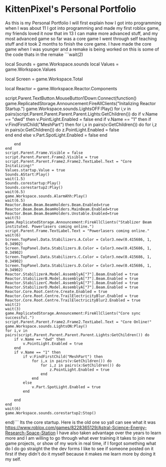 # KittenPixel's Personal Portfolio

As this is my Personal Portfolio I will first explain how I got into programming when I was about 11 I got into programming and made my first roblox game, my friends loved it now that im 13 I can make more advanced stuff, and my most advanced game so far was a core game I went through self teaching stuff and it took 2 months to finish the core game. I have made the core game when I was younger and a remake is being worked on this is some of the code thats in the remake ```wait(2)

local Sounds = game.Workspace.sounds
local Values = game.Workspace.Values

local Screen = game.Workspace.Total

local Reactor = game.Workspace.Reactor.Components

script.Parent.TextButton.MouseButton1Down:Connect(function()
	game.ReplicatedStorage.Announcement:FireAllClients("Initalizing Reactor Startup.")
	game.Workspace.sounds.LightsOFF:Play()
	for i,v in pairs(script.Parent.Parent.Parent.Parent.Lights:GetChildren()) do
		if v.Name == "dwd" then
			v.PointLight.Enabled = false
		end
		if v.Name == "1" then
			if v:FindFirstChild("MeshPart") then
				for i,x in pairs(v:GetChildren()) do
					for i,z in pairs(x:GetChildren()) do
						z.PointLight.Enabled = false	
					end
				end
			else
				v.Part.SpotLight.Enabled = false
			end
			
		end
	end
	script.Parent.Frame.Visible = false
	script.Parent.Parent.Frame2.Visible = true
	script.Parent.Parent.Frame2.Frame2.TextLabel.Text = "Core Initalizing!"
	Values.startup.Value = true
	Sounds.AStart:Play()
	wait(1.5)
	Sounds.corestartup:Play()
	Sounds.corestartup2:Play()
	wait(6.5)
	game.Workspace.sounds.AlarmAhh:Play()
	wait(6.5)
	Reactor.Beam.Beam.BeamHolders.Beam.Enabled=true
	Reactor.Beam.Beam.BeamHolders.MainBeam.Enabled=true
	Reactor.Beam.Beam.BeamHolders.Unstable.Enabled=true
	wait(5)
	game.ReplicatedStorage.Announcement:FireAllClients("Stablizer Beam instituted. Powerlasers coming online.")
	script.Parent.Frame.TextLabel.Text = "Powerlasers coming online."
	wait(6)
	Screen.TopPanel.Data.Stabilizers.A.Color = Color3.new(0.415686, 1, 0.34902)
	Screen.TopPanel.Data.Stabilizers.B.Color = Color3.new(0.415686, 1, 0.34902)
	Screen.TopPanel.Data.Stabilizers.C.Color = Color3.new(0.415686, 1, 0.34902)
	Screen.TopPanel.Data.Stabilizers.D.Color = Color3.new(0.415686, 1, 0.34902)
	Reactor.StabilizerA.Model.AssemblyA["7"].Beam.Enabled = true
	Reactor.StabilizerB.Model.AssemblyA["7"].Beam.Enabled = true
	Reactor.StabilizerC.Model.AssemblyA["7"].Beam.Enabled = true
	Reactor.StabilizerD.Model.AssemblyA["7"].Beam.Enabled = true
	Reactor.Core.Root.Centre.Create.Enabled = true
	Reactor.Core.Root.Centre.TrailElectricityBlur.Enabled = true
	Reactor.Core.Root.Centre.TrailElectricityBlur2.Enabled = true
	wait(2)
	wait(3)
	game.ReplicatedStorage.Announcement:FireAllClients("Core sync successful.")
	script.Parent.Parent.Frame2.Frame2.TextLabel.Text = "Core Online!"
	game.Workspace.sounds.LightsON:Play()
	for i,v in pairs(script.Parent.Parent.Parent.Parent.Lights:GetChildren()) do
		if v.Name == "dwd" then
			v.PointLight.Enabled = true
		end
		if v.Name == "1" then
			if v:FindFirstChild("MeshPart") then
				for i,x in pairs(v:GetChildren()) do
					for i,z in pairs(x:GetChildren()) do
						z.PointLight.Enabled = true	
					end
				end
			else
				v.Part.SpotLight.Enabled = true
			end

		end
	end
	wait(6)
	game.Workspace.sounds.corestartup2:Stop()
end)``` Its the core startup. Here is the old one so yall can see what it was https://www.roblox.com/games/8228365129/Astral-Science-Energy-Research-Space-Station I have also taken advantage over the years to learn more and I am willing to go through what ever training it takes to join new game projects, or show of my work in real time, if I forgot something what do I do go straight the the dev forms I like to see if someone posted on it first if they didn't do it myself because it makes me learn more by doing it my self.

